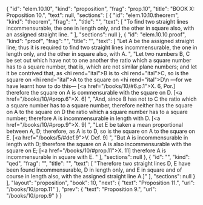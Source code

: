 {
  "id": "elem.10.10",
  "kind": "proposition",
  "frag": "prop.10",
  "title": "BOOK X: Proposition 10.",
  "text": null,
  "sections": [
    {
      "id": "elem.10.10.theorem",
      "kind": "theorem",
      "frag": "",
      "title": "",
      "text": [
        "To find two straight lines incommensurable, the one in length only, and the other in square also, with an assigned straight line. "
      ],
      "sections": null
    },
    {
      "id": "elem.10.10.proof",
      "kind": "proof",
      "frag": "",
      "title": "",
      "text": [
        "Let A be the assigned straight line; thus it is required to find two straight lines incommensurable, the one in length only, and the other in square also, with A. ",
        "Let two numbers B, C be set out which have not to one another the ratio which a square number has to a square number, that is, which are not similar plane numbers; and let it be contrived that, as <hi rend=\"ital\">B</hi> is to <hi rend=\"ital\">C</hi>, so is the square on <hi rend=\"ital\">A</hi> to the square on <hi rend=\"ital\">D</hi>\n        —for we have learnt how to do this— [<a href=\"/books/10/#6.p.1\">X. 6, Por.</a>] therefore the square on A is commensurable with the square on D. [<a href=\"/books/10/#prop.6\">X. 6</a>] ",
        "And, since B has not to C the ratio which a square number has to a square number, therefore neither has the square on A to the square on D the ratio which a square number has to a square number; therefore A is incommensurable in length with D. [<a href=\"/books/10/#prop.9\">X. 9</a>] ",
        "Let E be taken a mean proportional between A, D; therefore, as A is to D, so is the square on A to the square on E. [<a href=\"/books/5/#def.9\">V. Def. 9</a>] ",
        "But A is incommensurable in length with D; therefore the square on A is also incommensurable with the square on E; [<a href=\"/books/10/#prop.11\">X. 11</a>] therefore A is incommensurable in square with E. "
      ],
      "sections": null
    },
    {
      "id": "",
      "kind": "qed",
      "frag": "",
      "title": "",
      "text": [
        "Therefore two straight lines D, E have been found incommensurable, D in length only, and E in square and of course in length also, with the assigned straight line A.]"
      ],
      "sections": null
    }
  ],
  "layout": "proposition",
  "book": 10,
  "next": {
    "text": "Proposition 11.",
    "url": "/books/10/prop.11"
  },
  "prev": {
    "text": "Proposition 9.",
    "url": "/books/10/prop.9"
  }
}
